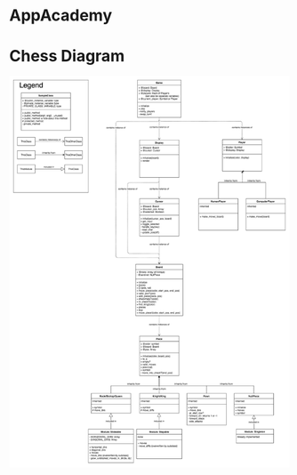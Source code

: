 # AppAcademy
# Chess Diagram
![Chess Diagram](https://github.com/domuserk/AppAcademy/blob/main/Chess_Diagram.png)

